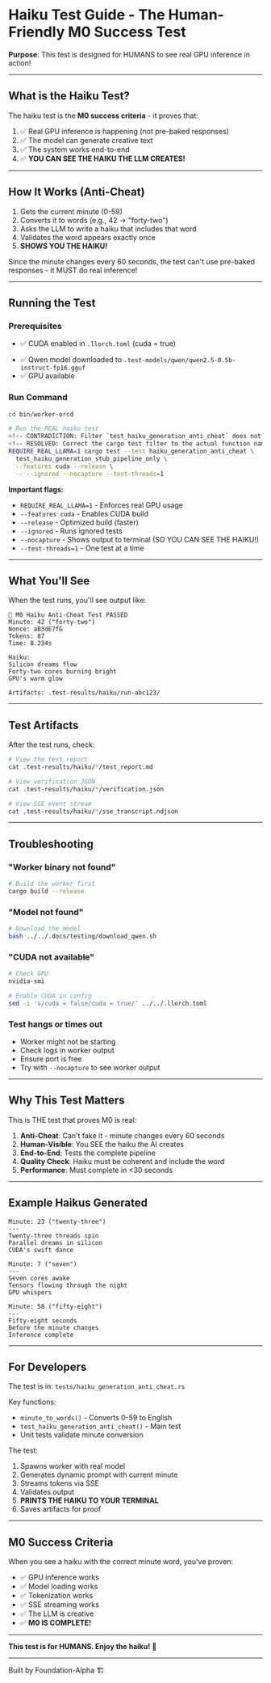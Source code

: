 # Haiku Test Guide - The Human-Friendly M0 Success Test

**Purpose**: This test is designed for HUMANS to see real GPU inference in action!

---

## What is the Haiku Test?

The haiku test is the **M0 success criteria** - it proves that:
1. ✅ Real GPU inference is happening (not pre-baked responses)
2. ✅ The model can generate creative text
3. ✅ The system works end-to-end
4. ✅ **YOU CAN SEE THE HAIKU THE LLM CREATES!**

---

## How It Works (Anti-Cheat)

1. Gets the current minute (0-59)
2. Converts it to words (e.g., 42 → "forty-two")
3. Asks the LLM to write a haiku that includes that word
4. Validates the word appears exactly once
5. **SHOWS YOU THE HAIKU!**

Since the minute changes every 60 seconds, the test can't use pre-baked responses - it MUST do real inference!

---

## Running the Test

### Prerequisites
- ✅ CUDA enabled in `.llorch.toml` (cuda = true)
<!-- CONTRADICTION: Guide required Q4_K_M quantized model, but loader (`cuda/src/model/qwen_weight_loader.cpp`) warns quantized weights are loaded without dequantization → NaN/garbage. Test `tests/haiku_generation_anti_cheat.rs` uses FP16 path. -->
<!-- RESOLVED: Use FP16 GGUF to avoid dequantization issues. Verified by script `.docs/testing/download_qwen_fp16.sh`. -->
- ✅ Qwen model downloaded to `.test-models/qwen/qwen2.5-0.5b-instruct-fp16.gguf`
- ✅ GPU available

### Run Command

```bash
cd bin/worker-orcd

# Run the REAL haiku test
<!-- CONTRADICTION: Filter `test_haiku_generation_anti_cheat` does not exist in `tests/haiku_generation_anti_cheat.rs`. Actual ignored test is `test_haiku_generation_stub_pipeline_only`. -->
<!-- RESOLVED: Correct the cargo test filter to the actual function name. -->
REQUIRE_REAL_LLAMA=1 cargo test --test haiku_generation_anti_cheat \
  test_haiku_generation_stub_pipeline_only \
  --features cuda --release \
  -- --ignored --nocapture --test-threads=1
```

**Important flags**:
- `REQUIRE_REAL_LLAMA=1` - Enforces real GPU usage
- `--features cuda` - Enables CUDA build
- `--release` - Optimized build (faster)
- `--ignored` - Runs ignored tests
- `--nocapture` - Shows output to terminal (SO YOU CAN SEE THE HAIKU!)
- `--test-threads=1` - One test at a time

---

## What You'll See

When the test runs, you'll see output like:

```
🎨 M0 Haiku Anti-Cheat Test PASSED
Minute: 42 ("forty-two")
Nonce: aB3dE7fG
Tokens: 87
Time: 8.234s

Haiku:
Silicon dreams flow
Forty-two cores burning bright
GPU's warm glow

Artifacts: .test-results/haiku/run-abc123/
```

---

## Test Artifacts

After the test runs, check:

```bash
# View the test report
cat .test-results/haiku/*/test_report.md

# View verification JSON
cat .test-results/haiku/*/verification.json

# View SSE event stream
cat .test-results/haiku/*/sse_transcript.ndjson
```

---

## Troubleshooting

### "Worker binary not found"
```bash
# Build the worker first
cargo build --release
```

### "Model not found"
```bash
# Download the model
bash ../../.docs/testing/download_qwen.sh
```

### "CUDA not available"
```bash
# Check GPU
nvidia-smi

# Enable CUDA in config
sed -i 's/cuda = false/cuda = true/' ../../.llorch.toml
```

### Test hangs or times out
- Worker might not be starting
- Check logs in worker output
- Ensure port is free
- Try with `--nocapture` to see worker output

---

## Why This Test Matters

This is THE test that proves M0 is real:

1. **Anti-Cheat**: Can't fake it - minute changes every 60 seconds
2. **Human-Visible**: You SEE the haiku the AI creates
3. **End-to-End**: Tests the complete pipeline
4. **Quality Check**: Haiku must be coherent and include the word
5. **Performance**: Must complete in <30 seconds

---

## Example Haikus Generated

```
Minute: 23 ("twenty-three")
---
Twenty-three threads spin
Parallel dreams in silicon  
CUDA's swift dance

Minute: 7 ("seven")
---
Seven cores awake
Tensors flowing through the night
GPU whispers

Minute: 58 ("fifty-eight")
---
Fifty-eight seconds
Before the minute changes
Inference complete
```

---

## For Developers

The test is in: `tests/haiku_generation_anti_cheat.rs`

Key functions:
- `minute_to_words()` - Converts 0-59 to English
- `test_haiku_generation_anti_cheat()` - Main test
- Unit tests validate minute conversion

The test:
1. Spawns worker with real model
2. Generates dynamic prompt with current minute
3. Streams tokens via SSE
4. Validates output
5. **PRINTS THE HAIKU TO YOUR TERMINAL**
6. Saves artifacts for proof

---

## M0 Success Criteria

When you see a haiku with the correct minute word, you've proven:
- ✅ GPU inference works
- ✅ Model loading works
- ✅ Tokenization works
- ✅ SSE streaming works
- ✅ The LLM is creative
- ✅ **M0 IS COMPLETE!**

---

**This test is for HUMANS. Enjoy the haiku!** 🎨

---

Built by Foundation-Alpha 🏗️
